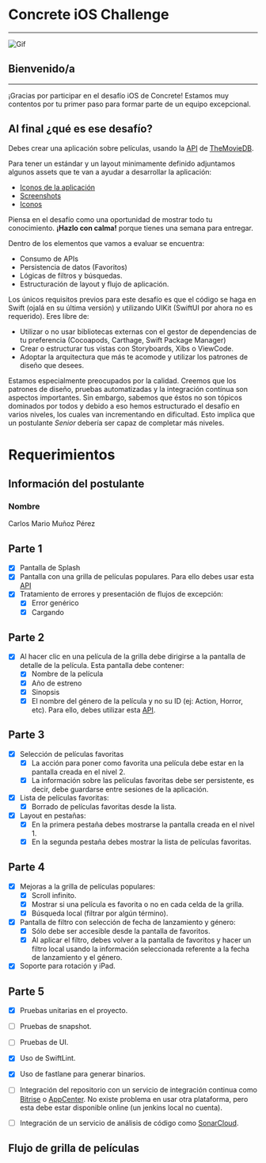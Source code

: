 # Concrete iOS Challenge

---

![Gif](assets/Logo-animado-1.gif)

## Bienvenido/a

---

¡Gracias por participar en el desafío iOS de Concrete! Estamos muy contentos por tu primer paso para formar parte de un equipo excepcional.

## Al final ¿qué es ese desafío?

Debes crear una aplicación sobre películas, usando la [API](https://developers.themoviedb.org/3/getting-started/introduction) de [TheMovieDB](https://www.themoviedb.org/?language=en).

Para tener un estándar y un layout minimamente definido adjuntamos algunos assets que te van a ayudar a desarrollar la aplicación:

- [Iconos de la aplicación](assets/appIcons)
- [Screenshots](assets/screenshots)
- [Iconos](assets/icons)

Piensa en el desafío como una oportunidad de mostrar todo tu conocimiento. **¡Hazlo con calma!** porque tienes una semana para entregar.


Dentro de los elementos que vamos a evaluar se encuentra:

- Consumo de APIs
- Persistencia de datos (Favoritos)
- Lógicas de filtros y búsquedas.
- Estructuración de layout y flujo de aplicación.

Los únicos requisitos previos para este desafío es que el código se haga en Swift (ojalá en su última versión) y utilizando UIKit (SwiftUI por ahora no es requerido). Eres libre de:

- Utilizar o no usar bibliotecas externas con el gestor de dependencias de tu preferencia (Cocoapods, Carthage, Swift Package Manager)
- Crear o estructurar tus vistas con Storyboards, Xibs o ViewCode.
- Adoptar la arquitectura que más te acomode y utilizar los patrones de diseño que desees.

Estamos especialmente preocupados por la calidad. Creemos que los patrones de diseño, pruebas automatizadas y la integración contínua son aspectos importantes. Sin embargo, sabemos que éstos no son tópicos dominados por todos y debido a eso hemos estructurado el desafío en varios niveles, los cuales van incrementando en dificultad. Esto implica que un postulante *Senior* debería ser capaz de completar más niveles.

# Requerimientos

## Información del postulante

### Nombre
Carlos Mario Muñoz Pérez

## Parte 1
- [X] Pantalla de Splash
- [X] Pantalla con una grilla de películas populares. Para ello debes usar esta [API](https://developers.themoviedb.org/3/movies/get-popular-movies)
- [X] Tratamiento de errores y presentación de flujos de excepción:
  - [X] Error genérico
  - [X] Cargando

## Parte 2
- [X] Al hacer clic en una película de la grilla debe dirigirse a la pantalla de detalle de la película. Esta pantalla debe contener:
  - [X] Nombre de la película
  - [X] Año de estreno
  - [X] Sinopsis
  - [X] El nombre del género de la película y no su ID (ej: Action, Horror, etc). Para ello, debes utilizar esta [API](https://developers.themoviedb.org/3/genres/get-movie-list).

## Parte 3

- [X] Selección de películas favoritas
  - [X] La acción para poner como favorita una película debe estar en la pantalla creada en el nivel 2.
  - [X] La información sobre las películas favoritas debe ser persistente, es decir, debe guardarse entre sesiones de la aplicación.
- [X] Lista de películas favoritas:
  - [X] Borrado de películas favoritas desde la lista.
- [X] Layout en pestañas:
  - [X] En la primera pestaña debes mostrarse la pantalla creada en el nivel 1.
  - [X] En la segunda pestaña debes mostrar la lista de películas favoritas.

## Parte 4

- [X] Mejoras a la grilla de películas populares:
  - [X] Scroll infinito.
  - [X] Mostrar si una película es favorita o no en cada celda de la grilla.
  - [X] Búsqueda local (filtrar por algún término).
- [X] Pantalla de filtro con selección de fecha de lanzamiento y género:
  - [X] Sólo debe ser accesible desde la pantalla de favoritos.
  - [X] Al aplicar el filtro, debes volver a la pantalla de favoritos y hacer un filtro local usando la información seleccionada referente a la fecha de lanzamiento y el género.
- [X] Soporte para rotación y iPad.

## Parte 5

- [X] Pruebas unitarias en el proyecto.
- [ ] Pruebas de snapshot.
- [ ] Pruebas de UI.
- [X] Uso de SwiftLint.
- [X] Uso de fastlane para generar binarios.
- [ ] Integración del repositorio con un servicio de integración continua como [Bitrise](https://www.bitrise.io/) o [AppCenter](https://appcenter.ms). No existe problema en usar otra plataforma, pero esta debe estar disponible online (un jenkins local no cuenta).
- [ ] Integración de un servicio de análisis de código como [SonarCloud](https://sonarcloud.io/).


## Flujo de grilla de películas
